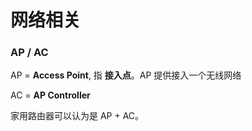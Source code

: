 # 网络相关

### AP / AC
AP = **Access Point**, 指 **接入点**。AP 提供接入一个无线网络

AC = **AP Controller**

家用路由器可以认为是 AP + AC。
